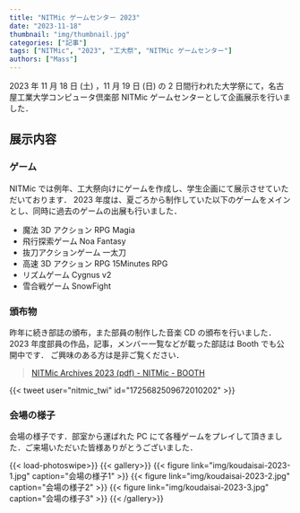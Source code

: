 ```yaml
---
title: "NITMic ゲームセンター 2023"
date: "2023-11-18"
thumbnail: "img/thumbnail.jpg"
categories: ["記事"]
tags: ["NITMic", "2023", "工大祭", "NITMic ゲームセンター"]
authors: ["Mass"]
---
```


2023 年 11 月 18 日 (土) ，11 月 19 日 (日) の 2 日間行われた大学祭にて，名古屋工業大学コンピュータ倶楽部 NITMic ゲームセンターとして企画展示を行いました．

## 展示内容

### ゲーム

NITMic では例年、工大祭向けにゲームを作成し、学生企画にて展示させていただいております．
2023 年度は、夏ごろから制作していた以下のゲームをメインとし、同時に過去のゲームの出展も行いました．

- 魔法 3D アクション RPG Magia
- 飛行探索ゲーム Noa Fantasy
- 抜刀アクションゲーム 一太刀
- 高速 3D アクション RPG 15Minutes RPG
- リズムゲーム Cygnus v2
- 雪合戦ゲーム SnowFight

### 頒布物

昨年に続き部誌の頒布，また部員の制作した音楽 CD の頒布を行いました．
2023 年度部員の作品，記事，メンバー一覧などが載った部誌は Booth でも公開中です．
ご興味のある方は是非ご覧ください．

> [NITMic Archives 2023 (pdf) - NITMic - BOOTH](https://nitmic.booth.pm/items/5259998)

{{< tweet user="nitmic_twi" id="1725682509672010202" >}}

### 会場の様子

会場の様子です．部室から運ばれた PC にて各種ゲームをプレイして頂きました．ご来場いただいた皆様ありがとうございました．

<!-- prettier-ignore-start -->
{{< load-photoswipe>}}
{{< gallery>}}
  {{< figure link="img/koudaisai-2023-1.jpg" caption="会場の様子1" >}}
  {{< figure link="img/koudaisai-2023-2.jpg" caption="会場の様子2" >}}
  {{< figure link="img/koudaisai-2023-3.jpg" caption="会場の様子3" >}}
{{< /gallery>}}
<!-- prettier-ignore-end -->

